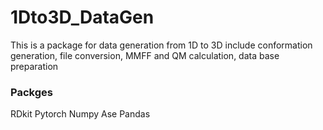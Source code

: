 # 1Dto3D_DataGen
This is a package for data generation from 1D to 3D include conformation generation, file conversion, MMFF and QM calculation,  data base preparation

### Packges 
RDkit
Pytorch
Numpy
Ase 
Pandas

